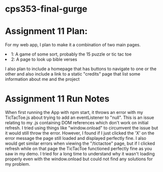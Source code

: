 # cps353-final-gurge

# Assignment 11 Plan:
For my web app, I plan to make it a combination of two main pages. 
<li> 1: A game of some sort, probably the 15 puzzle or tic tac toe
<li> 2: A page to look up bible verses <br>

I also plan to include a homepage that has buttons to navigate to one or the other and also include a link to a static "credits" page that list some information about me and the project

# Assignment 11 Run Notes
When first running the App with npm start, it throws an error with my TicTacToe.js about trying to add an eventListener to "null". This is an issue relating to my .js containing DOM references which don't work on initial refresh. I tried using things like "window.onload" to circumvent the issue but it would still throw the error. However, I found if I just clicked the 'X' on the error message the page still loaded and displayed perfectly fine. I also would get similar errors when viewing the "/tictactoe" page, but if I clicked refresh while on that page the TicTacToe functioned perfectly fine as you saw in my demo. I tried for a long time to understand why it wasn't loading properly even with the window.onload but could not find any solutions for my problem.
